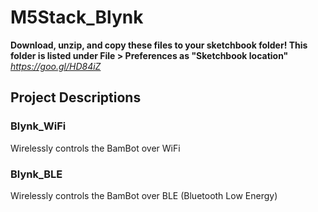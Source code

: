 # M5Stack_Blynk

**Download, unzip, and copy these files to your sketchbook folder! This folder is listed under File > Preferences as "Sketchbook location"**
*https://goo.gl/HD84iZ*

## Project Descriptions
### Blynk_WiFi
Wirelessly controls the BamBot over WiFi

### Blynk_BLE
Wirelessly controls the BamBot over BLE (Bluetooth Low Energy)
